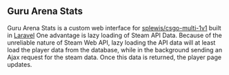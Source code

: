## Guru Arena Stats

Guru Arena Stats is a custom web interface for [splewis/csgo-multi-1v1](https://github.com/splewis/csgo-multi-1v1) built in [Laravel](http://laravel.com/)
One advantage is lazy loading of Steam API Data. Because of the unreliable nature of Steam Web API, lazy loading the API data will at least load the player data from the database, while in the background sending an Ajax request for the steam data. Once this data is returned, the player page updates.
